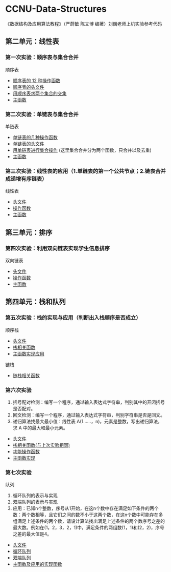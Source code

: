 # CCNU-Data-Structures

《数据结构及应用算法教程》（严蔚敏 陈文博 编著）刘巍老师上机实验参考代码

## 第二单元：线性表

### 第一次实验：顺序表与集合合并

顺序表

* [顺序表的 12 种操作函数](https://github.com/serendipity565/CCNU-Data-Structures/blob/main/unit2/esp1/SQListFunction.cpp)
* [顺序表的头文件](https://github.com/Serendipity565/CCNU-Data-Structures/blob/main/unit2/esp1/head.h)
* [用顺序表求两个集合的交集](https://github.com/serendipity565/CCNU-Data-Structures/blob/main/unit2/esp1/SetFunction.cpp)
* [主函数](https://github.com/Serendipity565/CCNU-Data-Structures/blob/main/unit2/esp1/test.cpp)

### 第二次实验：单链表与集合合并

单链表

* [单链表的几种操作函数](https://github.com/Serendipity565/CCNU-Data-Structures/blob/main/unit2/esp2/LinkList.cpp)
* [单链表的头文件](https://github.com/Serendipity565/CCNU-Data-Structures/blob/main/unit2/esp2/head.h)
* [用单链表进行集合操作](https://github.com/Serendipity565/CCNU-Data-Structures/blob/main/unit2/esp2/SetFunction.cpp) (这里集合合并分为两个函数，只合并以及去重)
* [主函数](https://github.com/Serendipity565/CCNU-Data-Structures/blob/main/unit2/esp2/test.cpp)

### 第三次实验：线性表的应用（1.单链表的第一个公共节点；2.链表合并成递增有序链表）

线性表

* [头文件](https://github.com/Serendipity565/CCNU-Data-Structures/blob/main/unit2/esp3/head.h)
* [操作函数](https://github.com/Serendipity565/CCNU-Data-Structures/blob/main/unit2/esp3/LinkList.cpp)
* [主函数](https://github.com/Serendipity565/CCNU-Data-Structures/blob/main/unit2/esp3/test.cpp)

## 第三单元：排序

### 第四次实验：利用双向链表实现学生信息排序

双向链表

* [头文件](https://github.com/Serendipity565/CCNU-Data-Structures/blob/main/unit3/esp4/head.h)
* [操作函数](https://github.com/Serendipity565/CCNU-Data-Structures/blob/main/unit3/esp4/LinkList.cpp)
* [主函数](https://github.com/Serendipity565/CCNU-Data-Structures/blob/main/unit3/esp4/test.cpp)

## 第四单元：栈和队列

### 第五次实验：栈的实现与应用（判断出入栈顺序是否成立）

顺序栈

* [头文件](https://github.com/Serendipity565/CCNU-Data-Structures/blob/main/unit4/esp5/head.h)
* [栈相关函数](https://github.com/Serendipity565/CCNU-Data-Structures/blob/main/unit4/esp5/StackFunction.cpp)
* [主函数实现应用](https://github.com/Serendipity565/CCNU-Data-Structures/blob/main/unit4/esp5/test.cpp)

链栈

* [链栈相关函数](https://github.com/Serendipity565/CCNU-Data-Structures/blob/main/unit4/esp5/LinkStackFunction.cpp)

### 第六次实验

1. 括号配对检测：编写一个程序，通过输入表达式字符串，判别其中的开闭括号是否配对。
2. 回文检测：编写一个程序，通过输入表达式字符串，判别字符串是否是回文。
3. 递归算法找最大最小值：线性表 A(1……，n)，元素是整数，写出递归算法，求 A 中的最大和最小元素。

* [头文件](https://github.com/Serendipity565/CCNU-Data-Structures/blob/main/unit4/esp6/head.h)
* [栈相关函数(与上次实验相同)](https://github.com/Serendipity565/CCNU-Data-Structures/blob/main/unit4/esp6/StackFunction.cpp)
* [功能操作函数](https://github.com/Serendipity565/CCNU-Data-Structures/blob/main/unit4/esp6/Function.cpp)
* [主函数实现](https://github.com/Serendipity565/CCNU-Data-Structures/blob/main/unit4/esp6/test.cpp)

### 第七次实验

队列

1. 循环队列的表示与实现
2. 双端队列的表示与实现
3. 应用：已知n个整数，序号从1开始，在这n个数中存在满足如下条件的两个数：两个数相等，且它们之间的数不小于这两个数，在这n个数中可能存在多组满足上述条件的两个数，请设计算法找出满足上述条件的两个数序号之差的最大数。例如在(1，2，3，2，1)中，满足条件的两组数(1，1)和(2，2)，序号之差的最大值是4。

* [头文件](https://github.com/Serendipity565/CCNU-Data-Structures/blob/main/unit4/esp7/head.h)
* [循环队列](https://github.com/Serendipity565/CCNU-Data-Structures/blob/main/unit4/esp7/SeQueueFunction.cpp)
* [双端队列](https://github.com/Serendipity565/CCNU-Data-Structures/blob/main/unit4/esp7/DeQueueFunction.cpp)
* [主函数及应用的实现函数](https://github.com/Serendipity565/CCNU-Data-Structures/blob/main/unit4/esp7/test.cpp)
